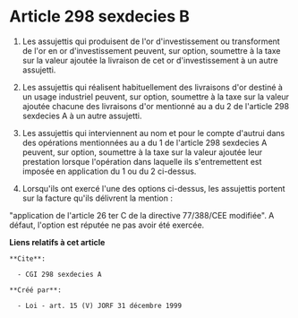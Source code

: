 # Article 298 sexdecies B

1. Les assujettis qui produisent de l'or d'investissement ou transforment de l'or en or d'investissement peuvent, sur option,
soumettre à la taxe sur la valeur ajoutée la livraison de cet or d'investissement à un autre assujetti.

2. Les assujettis qui réalisent habituellement des livraisons d'or destiné à un usage industriel peuvent, sur option,
soumettre à la taxe sur la valeur ajoutée chacune des livraisons d'or mentionné au a du 2 de l'article 298 sexdecies A à un
autre assujetti.

3. Les assujettis qui interviennent au nom et pour le compte d'autrui dans des opérations mentionnées au a du 1 de l'article
298 sexdecies A peuvent, sur option, soumettre à la taxe sur la valeur ajoutée leur prestation lorsque l'opération dans
laquelle ils s'entremettent est imposée en application du 1 ou du 2 ci-dessus.

4. Lorsqu'ils ont exercé l'une des options ci-dessus, les assujettis portent sur la facture qu'ils délivrent la mention :

"application de l'article 26 ter C de la directive 77/388/CEE modifiée". A défaut, l'option est réputée ne pas avoir été
exercée.

**Liens relatifs à cet article**

	**Cite**:

	  - CGI 298 sexdecies A

	**Créé par**:

	  - Loi - art. 15 (V) JORF 31 décembre 1999
